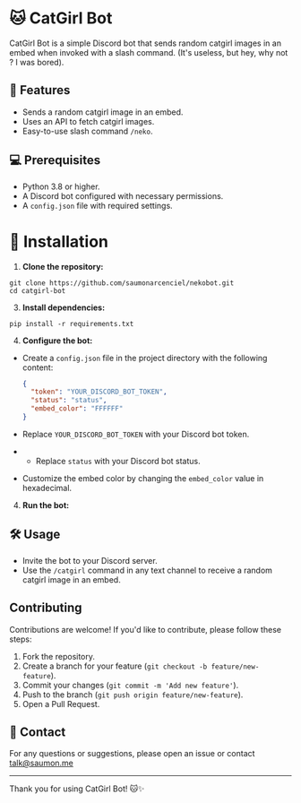 # 🐱 CatGirl Bot

CatGirl Bot is a simple Discord bot that sends random catgirl images in an embed when invoked with a slash command. (It's useless, but hey, why not ? I was bored).

## 🎨 Features

- Sends a random catgirl image in an embed.
- Uses an API to fetch catgirl images.
- Easy-to-use slash command `/neko`.

## 💻 Prerequisites

- Python 3.8 or higher.
- A Discord bot configured with necessary permissions.
- A `config.json` file with required settings.

# 💫 Installation

1. **Clone the repository:**
```
git clone https://github.com/saumonarcenciel/nekobot.git
cd catgirl-bot
```

3. **Install dependencies:**
```
pip install -r requirements.txt
```

4. **Configure the bot:**

- Create a `config.json` file in the project directory with the following content:

  ```json
  {
    "token": "YOUR_DISCORD_BOT_TOKEN",
    "status": "status",
    "embed_color": "FFFFFF"
  }
  ```

- Replace `YOUR_DISCORD_BOT_TOKEN` with your Discord bot token.
- - Replace `status` with your Discord bot status.
- Customize the embed color by changing the `embed_color` value in hexadecimal.

4. **Run the bot:**


## 🛠 Usage

- Invite the bot to your Discord server.
- Use the `/catgirl` command in any text channel to receive a random catgirl image in an embed.

## Contributing

Contributions are welcome! If you'd like to contribute, please follow these steps:

1. Fork the repository.
2. Create a branch for your feature (`git checkout -b feature/new-feature`).
3. Commit your changes (`git commit -m 'Add new feature'`).
4. Push to the branch (`git push origin feature/new-feature`).
5. Open a Pull Request.


## 📩 Contact

For any questions or suggestions, please open an issue or contact talk@saumon.me

---

Thank you for using CatGirl Bot! 🐱✨


